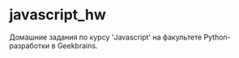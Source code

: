 # javascript_hw
Домашние задания по курсу 'Javascript' на факультете Python-разработки в Geekbrains.
